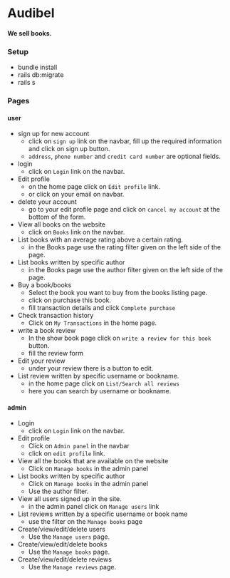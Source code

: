 # Audibel
#### We sell books.

### Setup
* bundle install
* rails db:migrate
* rails s

### Pages

#### user
* sign up for new account
  * click on `sign up` link on the navbar, fill up the required information and click on sign up button.
  * `address`, `phone number` and `credit card number` are optional fields.
* login
  * click on `Login` link on the navbar.
* Edit profile
  * on the home page click on `Edit profile` link.
  * or click on your email on navbar.
* delete your account
  * go to your edit profile page and click on `cancel my account` at the bottom of the form.
* View all books on the website
  * click on `Books` link on the navbar.
* List books with an average rating above a certain rating.
  * in the Books page use the rating filter given on the left side of the page.
* List books written by specific author
  * in the Books page use the author filter given on the left side of the page. 
* Buy a book/books
  * Select the book you want to buy from the books listing page.
  * click on purchase this book.
  * fill transaction details and click `Complete purchase`
* Check transaction history
  * Click on `My Transactions` in the home page.
* write a book review
  * In the show book page click on `write a review for this book` button.
  * fill the review form
* Edit your review
  * under your review there is a button to edit.
* List review written by specific username or bookname.
  * in the home page click on `List/Search all reviews`
  * here you can search by username or bookname.

#### admin

* Login
  * click on `Login` link on the navbar. 
* Edit profile
  * Click on `Admin panel` in the navbar
  * click on `edit profile` link.
* View all the books that are available on the website
  * Click on `Manage books` in the admin panel
* List books written by specific author
  * Click on `Manage books` in the admin panel
  * Use the author filter.
* View all users signed up in the site.
  * in the admin panel click on `Manage users` link
* List reviews written by a specific username or book name
  * use the filter on the `Manage books` page
* Create/view/edit/delete users
  * Use the `Manage users` page.
* Create/view/edit/delete books
  * Use the `Manage books` page.
* Create/view/edit/delete reviews
  * Use the `Manage reviews` page.

 
